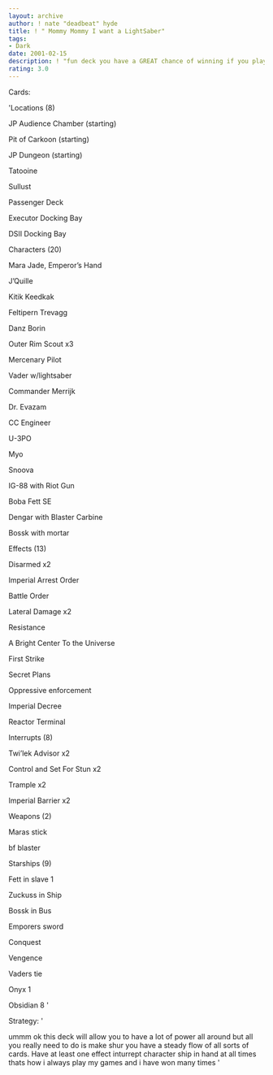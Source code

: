 ```yaml
---
layout: archive
author: ! nate "deadbeat" hyde
title: ! " Mommy Mommy I want a LightSaber"
tags:
- Dark
date: 2001-02-15
description: ! "fun deck you have a GREAT chance of winning if you play it right"
rating: 3.0
---
```

Cards: 

'Locations (8) 

JP Audience Chamber (starting) 

Pit of Carkoon (starting) 

JP Dungeon (starting) 

Tatooine 

Sullust 

Passenger Deck 

Executor Docking Bay 

DSII Docking Bay 


Characters (20)


Mara Jade, Emperor&#8217;s Hand 

J&#8217;Quille 

Kitik Keedkak 

Feltipern Trevagg 

Danz Borin 

Outer Rim Scout x3 

Mercenary Pilot 

Vader w/lightsaber 

Commander Merrijk 

Dr. Evazam 

CC Engineer 

U-3PO 

Myo 

Snoova 

IG-88 with Riot Gun 

Boba Fett SE

Dengar with Blaster Carbine 

Bossk with mortar


Effects (13)


Disarmed x2 

Imperial Arrest Order 

Battle Order 

Lateral Damage x2 

Resistance 

A Bright Center To the Universe 

First Strike 

Secret Plans 

Oppressive enforcement 

Imperial Decree 

Reactor Terminal 


Interrupts (8) 


Twi&#8217;lek Advisor x2 

Control and Set For Stun x2 

Trample x2 

Imperial Barrier x2 


Weapons (2)


Maras stick

bf blaster


Starships (9)


Fett in slave 1

Zuckuss in Ship 

Bossk in Bus 

Emporers sword

Conquest

Vengence

Vaders tie

Onyx 1

Obsidian 8 '

Strategy: '

ummm ok this deck will allow you to have a lot of power all around but all you really need to do is make shur you have a steady flow of all sorts of cards.  Have at least one effect inturrept character ship in hand at all times thats how i always play my games and i have won many times '